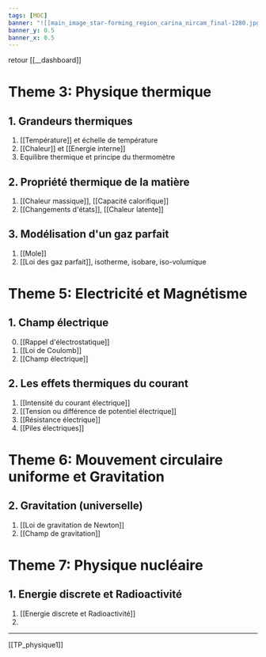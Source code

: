 ```yaml
---
tags: [MOC] 
banner: "![[main_image_star-forming_region_carina_nircam_final-1280.jpg]]"
banner_y: 0.5
banner_x: 0.5
---
```


retour [[__dashboard]]

# Theme 3: Physique thermique
## 1. Grandeurs thermiques
1. [[Température]] et échelle de température
2. [[Chaleur]] et [[Energie interne]]
3. Equilibre thermique et principe du thermomètre
## 2. Propriété thermique de la matière
1. [[Chaleur massique]], [[Capacité calorifique]]
2. [[Changements d'états]], [[Chaleur latente]]
## 3. Modélisation d'un gaz parfait
1. [[Mole]]
2. [[Loi des gaz parfait]], isotherme, isobare, iso-volumique

# Theme 5: Electricité et Magnétisme
## 1. Champ électrique
0. [[Rappel d'électrostatique]]
1. [[Loi de Coulomb]]
2. [[Champ électrique]]
## 2. Les effets thermiques du courant  
1. [[Intensité du courant électrique]] 
2. [[Tension ou différence de potentiel électrique]]
3. [[Résistance électrique]]
4. [[Piles électriques]]

# Theme 6: Mouvement circulaire uniforme et Gravitation
## 2. Gravitation (universelle)
1. [[Loi de gravitation de Newton]]
2. [[Champ de gravitation]]

# Theme 7: Physique nucléaire
## 1. Energie discrete et Radioactivité
1. [[Energie discrete et Radioactivité]]
2. 






---
[[TP_physique1]]
